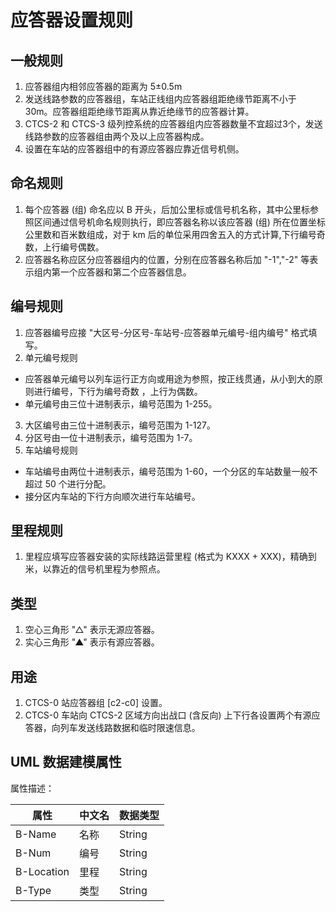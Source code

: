 # 应答器设置规则

## 一般规则

1. 应答器组内相邻应答器的距离为 5±0.5m
2. 发送线路参数的应答器组，车站正线组内应答器组距绝缘节距离不小于 30m。应答器组距绝缘节距离从靠近绝缘节的应答器计算。
3. CTCS-2 和 CTCS-3 级列控系统的应答器组内应答器数量不宜超过3个，发送线路参数的应答器组由两个及以上应答器构成。
4. 设置在车站的应答器组中的有源应答器应靠近信号机侧。

## 命名规则

1. 每个应答器 (组) 命名应以 B 开头，后加公里标或信号机名称，其中公里标参照区间通过信号机命名规则执行，即应答器名称以该应答器 (组) 所在位置坐标公里数和百米数组成，对于 km 后的单位采用四舍五入的方式计算,下行编号奇数，上行编号偶数。
2. 应答器名称应区分应答器组内的位置，分别在应答器名称后加 "-1","-2" 等表示组内第一个应答器和第二个应答器信息。

## 编号规则

1. 应答器编号应接 "大区号-分区号-车站号-应答器单元编号-组内编号" 格式填写。
2. 单元编号规则
  - 应答器单元编号以列车运行正方向或用途为参照，按正线贯通，从小到大的原则进行编号，下行为编号奇数 ，上行为偶数。
  - 单元编号由三位十进制表示，编号范围为 1-255。
3. 大区编号由三位十进制表示，编号范围为 1-127。
4. 分区号由一位十进制表示，编号范围为 1-7。
5. 车站编号规则
  - 车站编号由两位十进制表示，编号范围为 1-60，一个分区的车站数量一般不超过 50 个进行分配。
  - 接分区内车站的下行方向顺次进行车站编号。

## 里程规则

1. 里程应填写应答器安装的实际线路运营里程 (格式为 KXXX + XXX)，精确到米，以靠近的信号机里程为参照点。

## 类型

1. 空心三角形 "△" 表示无源应答器。
2. 实心三角形 "▲" 表示有源应答器。

## 用途

1. CTCS-0 站应答器组 [c2-c0] 设置。
2. CTCS-0 车站向 CTCS-2 区域方向出战口 (含反向) 上下行各设置两个有源应答器，向列车发送线路数据和临时限速信息。

## UML 数据建模属性

属性描述：

| 属性       | 中文名 | 数据类型   |
| ---------- | ------ | ------ |
| B-Name     | 名称   | String |
| B-Num      | 编号   | String |
| B-Location | 里程   | String |
| B-Type     | 类型   | String |
